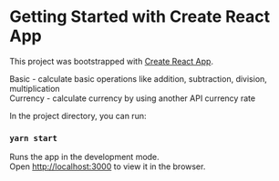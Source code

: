 # Getting Started with Create React App

This project was bootstrapped with [Create React App](https://github.com/facebook/create-react-app).

Basic - calculate basic operations like addition, subtraction, division, multiplication\
Currency - calculate currency by using another API currency rate

In the project directory, you can run:

### `yarn start`

Runs the app in the development mode.\
Open [http://localhost:3000](http://localhost:3000) to view it in the browser.

